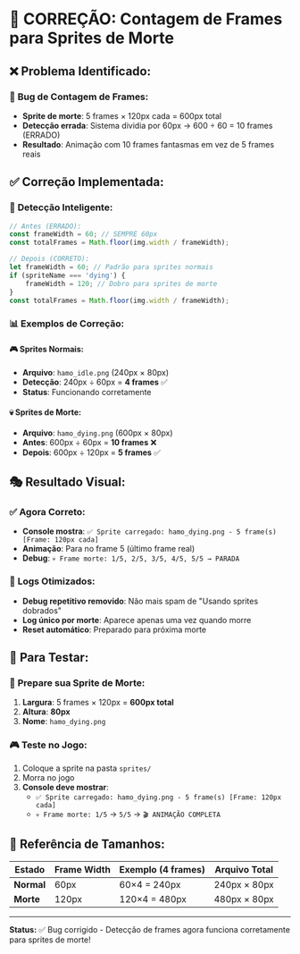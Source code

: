 # 🔧 CORREÇÃO: Contagem de Frames para Sprites de Morte

## ❌ **Problema Identificado:**

### 🐛 **Bug de Contagem de Frames:**
- **Sprite de morte**: 5 frames × 120px cada = 600px total
- **Detecção errada**: Sistema dividia por 60px → 600 ÷ 60 = 10 frames (ERRADO)
- **Resultado**: Animação com 10 frames fantasmas em vez de 5 frames reais

## ✅ **Correção Implementada:**

### 🎯 **Detecção Inteligente:**
```javascript
// Antes (ERRADO):
const frameWidth = 60; // SEMPRE 60px
const totalFrames = Math.floor(img.width / frameWidth);

// Depois (CORRETO):
let frameWidth = 60; // Padrão para sprites normais
if (spriteName === 'dying') {
    frameWidth = 120; // Dobro para sprites de morte
}
const totalFrames = Math.floor(img.width / frameWidth);
```

### 📊 **Exemplos de Correção:**

#### 🎮 **Sprites Normais:**
- **Arquivo**: `hamo_idle.png` (240px × 80px)
- **Detecção**: 240px ÷ 60px = **4 frames** ✅
- **Status**: Funcionando corretamente

#### 💀 **Sprites de Morte:**
- **Arquivo**: `hamo_dying.png` (600px × 80px)
- **Antes**: 600px ÷ 60px = **10 frames** ❌
- **Depois**: 600px ÷ 120px = **5 frames** ✅

## 🎭 **Resultado Visual:**

### ✅ **Agora Correto:**
- **Console mostra**: `✅ Sprite carregado: hamo_dying.png - 5 frame(s) [Frame: 120px cada]`
- **Animação**: Para no frame 5 (último frame real)
- **Debug**: `💀 Frame morte: 1/5, 2/5, 3/5, 4/5, 5/5 → PARADA`

### 🔄 **Logs Otimizados:**
- **Debug repetitivo removido**: Não mais spam de "Usando sprites dobrados"
- **Log único por morte**: Aparece apenas uma vez quando morre
- **Reset automático**: Preparado para próxima morte

## 🧪 **Para Testar:**

### 📁 **Prepare sua Sprite de Morte:**
1. **Largura**: 5 frames × 120px = **600px total**
2. **Altura**: **80px**
3. **Nome**: `hamo_dying.png`

### 🎮 **Teste no Jogo:**
1. Coloque a sprite na pasta `sprites/`
2. Morra no jogo
3. **Console deve mostrar**: 
   - `✅ Sprite carregado: hamo_dying.png - 5 frame(s) [Frame: 120px cada]`
   - `💀 Frame morte: 1/5` → `5/5` → `🎬 ANIMAÇÃO COMPLETA`

## 📐 **Referência de Tamanhos:**

| Estado | Frame Width | Exemplo (4 frames) | Arquivo Total |
|--------|-------------|-------------------|---------------|
| **Normal** | 60px | 60×4 = 240px | 240px × 80px |
| **Morte** | 120px | 120×4 = 480px | 480px × 80px |

---
**Status:** ✅ Bug corrigido - Detecção de frames agora funciona corretamente para sprites de morte!
